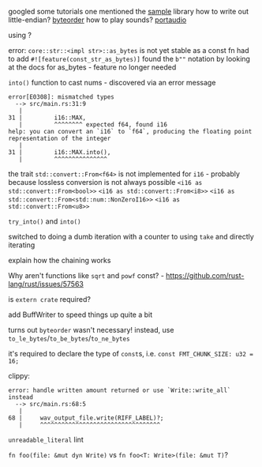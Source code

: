 googled some tutorials
one mentioned the [sample](https://docs.rs/sample/0.10.0/sample/) library 
how to write out little-endian? [byteorder](https://docs.rs/byteorder/1.3.2/byteorder/)
how to play sounds? [portaudio](https://docs.rs/portaudio/0.7.0/portaudio/)

using ?

error: `core::str::<impl str>::as_bytes` is not yet stable as a const fn
had to add `#![feature(const_str_as_bytes)]`
found the `b""` notation by looking at the docs for as_bytes - feature no longer needed

`into()` function to cast nums - discovered via an error message

```
error[E0308]: mismatched types
  --> src/main.rs:31:9
   |
31 |         i16::MAX,
   |         ^^^^^^^^ expected f64, found i16
help: you can convert an `i16` to `f64`, producing the floating point representation of the integer
   |
31 |         i16::MAX.into(),
   |         ^^^^^^^^^^^^^^^
```

the trait `std::convert::From<f64>` is not implemented for `i16` - probably because lossless conversion is not always possible
`<i16 as std::convert::From<bool>>`
`<i16 as std::convert::From<i8>>`
`<i16 as std::convert::From<std::num::NonZeroI16>>`
`<i16 as std::convert::From<u8>>`

`try_into()` and `into()`

switched to doing a dumb iteration with a counter to using `take` and directly iterating

explain how the chaining works

Why aren't functions like `sqrt` and `powf` const? - https://github.com/rust-lang/rust/issues/57563

is `extern crate` required?

add BuffWriter to speed things up quite a bit

turns out `byteorder` wasn't necessary! instead, use `to_le_bytes`/`to_be_bytes`/`to_ne_bytes`

it's required to declare the type of `const`s, i.e. `const FMT_CHUNK_SIZE: u32 = 16;`

clippy:

```
error: handle written amount returned or use `Write::write_all` instead
  --> src/main.rs:68:5
   |
68 |     wav_output_file.write(RIFF_LABEL)?;
   |     ^^^^^^^^^^^^^^^^^^^^^^^^^^^^^^^^^^
```

`unreadable_literal` lint

`fn foo(file: &mut dyn Write)` vs `fn foo<T: Write>(file: &mut T)`?
